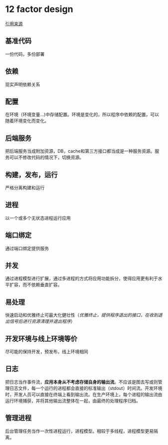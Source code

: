 # 12 factor design

[引用来源](https://12factor.net/zh_cn/)

## 基准代码

一份代码，多份部署

## 依赖

现实声明依赖关系

## 配置

在环境（环境变量...)中存储配置。环境是变化的，所以程序中依赖的配置，可以随着环境变化而变化。

## 后端服务

把后端服务当成附加资源，DB，cache和第三方接口都当成是一种服务资源。服务可以不修改代码的情况下，切换资源。

## 构建，发布，运行

严格分离构建和运行

## 进程

以一个或多个无状态进程运行应用

## 端口绑定

通过端口绑定提供服务

## 并发

通过进程模型进行扩展，通过多进程的方式将应用功能拆分，使得应用更有利于水平扩容，而不依赖垂直扩容。

## 易处理

快速启动和优雅终止可最大化健壮性（*优雅终止，提供程序退出的接口，在收到退出信号后进行资源清理并退出程序*）

## 开发环境与线上环境等价

尽可能的保持开发，预发布，线上环境相同

## 日志

把日志当作事件流，**应用本身从不考虑存储自身的输出流**。不应该是图去写或则管理日志文件，每一个运行的进程都会直接的标准输出（stdout）时间流。开发环境时，开发人员可以直接在终端上看到输出流。在生产环境上，每个进程的输出流由运行环境捕获，并将其他输出流整体在一起，由最终的处理程序归档。

## 管理进程

后台管理任务当作一次性进程运行，进程模型。相较于多线程，进程模型更易隔离。
